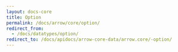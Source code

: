 ```yaml
---
layout: docs-core
title: Option
permalink: /docs/arrow/core/option/
redirect_from:
  - /docs/datatypes/option/
redirect_to: /docs/apidocs/arrow-core-data/arrow.core/-option/
---
```

